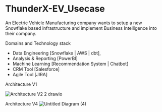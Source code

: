 # ThunderX-EV_Usecase
An Electric Vehicle Manufacturing company wants to setup a new Snowflake based infrastructure and implement Business Intelligence into their company.

Domains and Technology stack
* Data Engineering [Snowflake | AWS | dbt], 
* Analysis & Reporting [PowerBI]
* Machine Learning [Recommendation System | Chatbot]
* CRM Tool [Salesforce]
* Agile Tool [JIRA]

Architecture V1

![Architecture V2 2 drawio](https://user-images.githubusercontent.com/41811713/169873219-eacb8355-5a63-48d8-9556-ca5e30f611dc.png)

Architecture V4
![Untitled Diagram (4)](https://user-images.githubusercontent.com/41811713/172612661-75de15dc-443a-459f-9e3d-9a032b59bb1c.jpg)
